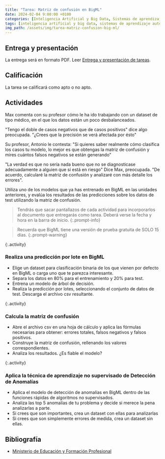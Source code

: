 ```yaml
---
title: "Tarea: Matriz de confusión en BigML"
date: 2024-02-04 9:00:00 +0100
categories: [Inteligencia Artificial y Big Data, Sistemas de aprendizaje automático]
tags: [inteligencia artificial y big data, sistemas de aprendizaje automático]
img_path: /assets/img/tarea-matriz-confusion-big-ml/
---
```


## Entrega y presentación

La entrega será en formato PDF. Leer [Entrega y presentación de tareas](/posts/entrega-presentacion-tareas/).

## Calificación

La tarea se calificará como apto o no apto.

## Actividades

Max comenta con su profesor cómo le ha ido trabajando con un dataset de tipo médico, en el que los datos están un poco desbalanceados.

"Tengo el doble de casos negativos que de casos positivos" dice algo preocupada. "¿Crees que la precisión se verá afectada por ésto"

Su profesor, Antonio le contesta: "Si quieres saber realmente cómo clasifica los casos tu modelo, lo mejor es que obtengas la matriz de confusión y mires cuántos falsos negativos se están generando"

"La verdad es que no sería nada bueno que no se diagnosticase adecuadamente a alguien que sí está en riesgo" Dice Max, preocupada. "De acuerdo, calcularé la matriz de confusión y analizaré con más detalle los errores".

Utiliza uno de los modelos que ya has entrenado en BigML en las unidades anteriores, y evalúa los resultados de las predicciones sobre los datos de test utilizando la matriz de confusión.

> Tendrás que sacar pantallazos de cada actividad para incorporarlos al documento que entregarás como tarea. Deberá verse la fecha y hora en la barra de inicio.
{:.prompt-info}

> Recuerda que BigML tiene una versión de prueba gratuita de SOLO 15 días.
{:.prompt-warning}

{:.activity}
### Realiza una predicción por lote en BigML

- Elige un dataset para clasificación binaria de los que vienen por defecto en BigML o carga uno que te parezca interesante.
- Separa los datos en 80% para el entrenamiento y 20% para test.
- Entrena un modelo de árbol de decisión.
- Realiza la predicción por lotes, seleccionando el conjunto de datos de test. Descarga el archivo csv resultante.

{:.activity}
### Calcula la matriz de confusión

- Abre el archivo csv en una hoja de cálculo y aplica las fórmulas necesarias para obtener: errores totales, falsos negativos y falsos positivos.
- Construye la matriz de confusión, rellenando los valores correspondientes.
- Analiza los resultados. ¿Es fiable el modelo?

{:.activity}
### Aplica la técnica de aprendizaje no supervisado de Detección de Anomalías

- Aplica el modelo de detección de anomalías en BigML dentro de las funciones rápidas de algoritmos no supervisados.
- Analiza las top 5 anomalías de tu problema y decide si merece la pena analizarlas a parte.
- Si crees que son importantes, crea un dataset con ellas para analizarlas
- Si crees que son simplemente errores de medida, crea un dataset sin ellas.

## Bibliografía

- [Ministerio de Educación y Formación Profesional](https://www.educacionyfp.gob.es/portada.html)
